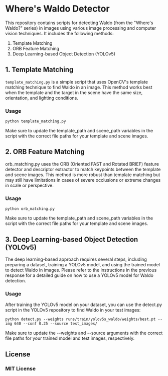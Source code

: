 # Where's Waldo Detector

This repository contains scripts for detecting Waldo (from the "Where's Waldo?" series) in images using various image processing and computer vision techniques. It includes the following methods:

1. Template Matching
2. ORB Feature Matching
3. Deep Learning-based Object Detection (YOLOv5)

## 1. Template Matching

`template_matching.py` is a simple script that uses OpenCV's template matching technique to find Waldo in an image. This method works best when the template and the target in the scene have the same size, orientation, and lighting conditions.

### Usage
```
python template_matching.py
```
Make sure to update the template_path and scene_path variables in the script with the correct file paths for your template and scene images.

## 2. ORB Feature Matching

orb_matching.py uses the ORB (Oriented FAST and Rotated BRIEF) feature detector and descriptor extractor to match keypoints between the template and scene images. This method is more robust than template matching but may still have limitations in cases of severe occlusions or extreme changes in scale or perspective.

### Usage

```
python orb_matching.py
```

Make sure to update the template_path and scene_path variables in the script with the correct file paths for your template and scene images.

## 3. Deep Learning-based Object Detection (YOLOv5)

The deep learning-based approach requires several steps, including preparing a dataset, training a YOLOv5 model, and using the trained model to detect Waldo in images. Please refer to the instructions in the previous response for a detailed guide on how to use a YOLOv5 model for Waldo detection.

### Usage

After training the YOLOv5 model on your dataset, you can use the detect.py script in the YOLOv5 repository to find Waldo in your test images:

```
python detect.py --weights runs/train/yolov5s_waldo/weights/best.pt --img 640 --conf 0.25 --source test_images/
```

Make sure to update the --weights and --source arguments with the correct file paths for your trained model and test images, respectively.


## License

### MIT License

